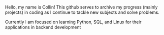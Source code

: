 Hello, my name is Collin!
This github serves to archive my progress (mainly projects) in coding as I continue to tackle new subjects and solve problems.

Currently I am focused on learning Python, SQL, and Linux for their applications in backend development

